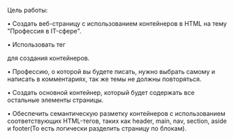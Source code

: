 Цель работы: 

•	Создать веб-страницу с использованием контейнеров в HTML на тему "Профессия в IT-сфере". 

•	Использовать тег <div> для создания контейнеров.

•	Профессию, о которой вы будете писать, нужно выбрать самому и написать в комментариях, так же темы не должны повторяться.

•	Создать основной контейнер, который будет содержать все остальные элементы страницы.

•	Обеспечить семантическую разметку контейнеров с использованием соответствующих HTML-тегов, таких как header, main, nav, section, aside и footer(То есть логически разделить страницу по блокам).
